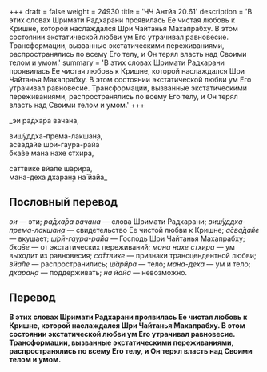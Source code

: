+++
draft = false
weight = 24930
title = 'ЧЧ Антйа 20.61'
description = 'В этих словах Шримати Радхарани проявилась Ее чистая любовь к Кришне, которой наслаждался Шри Чайтанья Махапрабху. В этом состоянии экстатической любви ум Его утрачивал равновесие. Трансформации, вызванные экстатическими переживаниями, распространялись по всему Его телу, и Он терял власть над Своими телом и умом.'
summary = 'В этих словах Шримати Радхарани проявилась Ее чистая любовь к Кришне, которой наслаждался Шри Чайтанья Махапрабху. В этом состоянии экстатической любви ум Его утрачивал равновесие. Трансформации, вызванные экстатическими переживаниями, распространялись по всему Его телу, и Он терял власть над Своими телом и умом.'
+++

_эи ра̄дха̄ра вачана,  
  
виш́уддха-према-лакшан̣а,  
а̄сва̄дайе ш́рӣ-гаура-ра̄йа  
бха̄ве мана нахе стхира,  
  
са̄ттвике вйа̄пе ш́арӣра,  
мана-деха дхаран̣а на̄ йа̄йа_

## Пословный перевод

_эи_ — эти; _ра̄дха̄ра_ _вачана_ — слова Шримати Радхарани; _виш́уддха_\-_према_\-_лакшан̣а_ — свидетельство Ее чистой любви к Кришне; _а̄сва̄дайе_ — вкушает; _ш́рӣ_\-_гаура_\-_ра̄йа_ — Господь Шри Чайтанья Махапрабху; _бха̄ве_ — от экстатических переживаний; _мана_ _нахе_ _стхира_ — ум выходит из равновесия; _са̄ттвике_ — признаки трансцендентной любви; _вйа̄пе_ — распространились; _ш́арӣра_ — тело; _мана_\-_деха_ — ум и тело; _дхаран̣а_ — поддерживать; _на̄_ _йа̄йа_ — невозможно.

## Перевод

**В этих словах Шримати Радхарани проявилась Ее чистая любовь к Кришне, которой наслаждался Шри Чайтанья Махапрабху. В этом состоянии экстатической любви ум Его утрачивал равновесие. Трансформации, вызванные экстатическими переживаниями, распространялись по всему Его телу, и Он терял власть над Своими телом и умом.**
